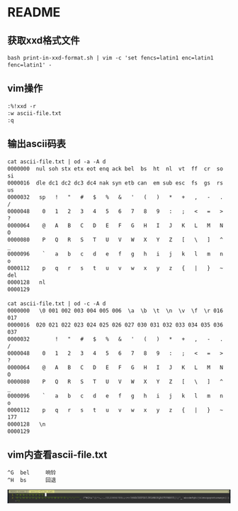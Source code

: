 # README

## 获取xxd格式文件

    bash print-in-xxd-format.sh | vim -c 'set fencs=latin1 enc=latin1 fenc=latin1' - 

## vim操作

    :%!xxd -r
    :w ascii-file.txt
    :q

## 输出ascii码表

    cat ascii-file.txt | od -a -A d
    0000000  nul soh stx etx eot enq ack bel  bs  ht  nl  vt  ff  cr  so  si
    0000016  dle dc1 dc2 dc3 dc4 nak syn etb can  em sub esc  fs  gs  rs  us
    0000032   sp   !   "   #   $   %   &   '   (   )   *   +   ,   -   .   /
    0000048    0   1   2   3   4   5   6   7   8   9   :   ;   <   =   >   ?
    0000064    @   A   B   C   D   E   F   G   H   I   J   K   L   M   N   O
    0000080    P   Q   R   S   T   U   V   W   X   Y   Z   [   \   ]   ^   _
    0000096    `   a   b   c   d   e   f   g   h   i   j   k   l   m   n   o
    0000112    p   q   r   s   t   u   v   w   x   y   z   {   |   }   ~ del
    0000128   nl
    0000129

    cat ascii-file.txt | od -c -A d
    0000000   \0 001 002 003 004 005 006  \a  \b  \t  \n  \v  \f  \r 016 017
    0000016  020 021 022 023 024 025 026 027 030 031 032 033 034 035 036 037
    0000032        !   "   #   $   %   &   '   (   )   *   +   ,   -   .   /
    0000048    0   1   2   3   4   5   6   7   8   9   :   ;   <   =   >   ?
    0000064    @   A   B   C   D   E   F   G   H   I   J   K   L   M   N   O
    0000080    P   Q   R   S   T   U   V   W   X   Y   Z   [   \   ]   ^   _
    0000096    `   a   b   c   d   e   f   g   h   i   j   k   l   m   n   o
    0000112    p   q   r   s   t   u   v   w   x   y   z   {   |   }   ~ 177
    0000128   \n
    0000129

## vim内查看ascii-file.txt

    ^G  bel     响铃
    ^H  bs      回退

<img src="./ascii-in-vim.png">

